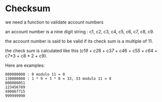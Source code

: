# Checksum

we need a function to validate account numbers

an account number is a nine digit string : c1, c2, c3, c4, c5, c6, c7, c8, c9.

the account number is said to be valid if its check sum is a multiple of 11.

the check sum is calculated like this
(c1*9 + c2*8 + c3*7 + c4*6 + c5*5 + c6*4 + c7*3 + c8 * 2 + c9).

Here are examples:

    000000000 : 0 modulo 11 = 0
    130000000 : 1 * 9 + 3 * 8 = 33, 33 modulo 11 = 0
    000000051
    123456789
    490867715
    999999990
